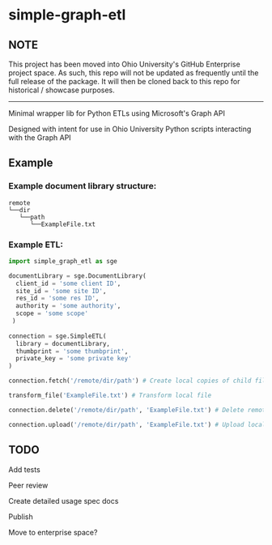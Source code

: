 # simple-graph-etl

## NOTE
This project has been moved into Ohio University's GitHub Enterprise project space. As such, this repo will not be updated as frequently until the full release of the package. It will then be cloned back to this repo for historical / showcase purposes. 

---

Minimal wrapper lib for Python ETLs using Microsoft's Graph API

Designed with intent for use in Ohio University Python scripts interacting with the Graph API

## Example
### Example document library structure: 
```
remote
└──dir
   └──path
      └──ExampleFile.txt
```

### Example ETL:
```Python
import simple_graph_etl as sge

documentLibrary = sge.DocumentLibrary(
  client_id = 'some client ID',
  site_id = 'some site ID',
  res_id = 'some res ID',
  authority = 'some authority',
  scope = 'some scope'
 )
 
connection = sge.SimpleETL(
  library = documentLibrary,
  thumbprint = 'some thumbprint',
  private_key = 'some private key'
)

connection.fetch('/remote/dir/path') # Create local copies of child files at specified remote path

transform_file('ExampleFile.txt') # Transform local file 

connection.delete('/remote/dir/path', 'ExampleFile.txt') # Delete remote copy of file as it will be replaced

connection.upload('/remote/dir/path', 'ExampleFile.txt') # Upload local copy of file to same location as original

```

## TODO

Add tests

Peer review

Create detailed usage spec docs

Publish

Move to enterprise space?

